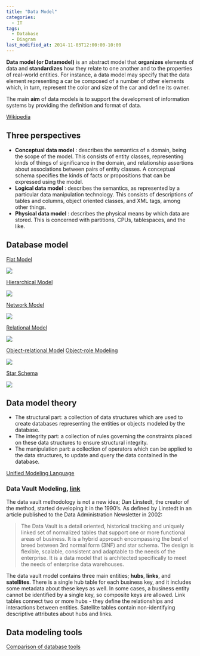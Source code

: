 ```yaml
---
title: "Data Model"
categories:
  - IT
tags:
  - Database
  - Diagram
last_modified_at: 2014-11-03T12:00:00-10:00
---
```


**Data model (or Datamodel)** is an abstract model that **organizes** elements of data and **standardizes** how they relate to one another and to the properties of real-world entities. For instance, a data model may specify that the data element representing a car be composed of a number of other elements which, in turn, represent the color and size of the car and define its owner.

The main **aim** of data models is to support the development of information systems by providing the definition and format of data.

[Wikipedia](https://en.wikipedia.org/wiki/Data_model)

## Three perspectives

- **Conceptual data model** : describes the semantics of a domain, being the scope of the model. This consists of entity classes, representing kinds of things of significance in the domain, and relationship assertions about associations between pairs of entity classes. A conceptual schema specifies the kinds of facts or propositions that can be expressed using the model.
- **Logical data model** : describes the semantics, as represented by a particular data manipulation technology. This consists of descriptions of tables and columns, object oriented classes, and XML tags, among other things.
- **Physical data model** : describes the physical means by which data are stored. This is concerned with partitions, CPUs, tablespaces, and the like.

## Database model

[Flat Model](https://en.wikipedia.org/wiki/Flat-file_database)

![](/assets/images/posts/2014-11-03-DataModel/Flat%20Model.png)

[Hierarchical Model](https://en.wikipedia.org/wiki/Hierarchical_database_model)

![](/assets/images/posts/2014-11-03-DataModel/Hierarchical%20Model.png)

[Network Model](https://en.wikipedia.org/wiki/Network_model)

![](/assets/images/posts/2014-11-03-DataModel/Network%20Model.png)

[Relational Model](https://en.wikipedia.org/wiki/Relational_model)

![](/assets/images/posts/2014-11-03-DataModel/Relational%20Model.png)

[Object-relational Model](https://en.wikipedia.org/wiki/Object-relational_database)
[Object-role Modeling](https://en.wikipedia.org/wiki/Object-role_modeling)

![](/assets/images/posts/2014-11-03-DataModel/Concept-oriented%20Model.png)

[Star Schema](https://en.wikipedia.org/wiki/Star_schema)

![](/assets/images/posts/2014-11-03-DataModel/Star%20Schema.png)

## Data model theory

- The structural part: a collection of data structures which are used to create databases representing the entities or objects modeled by the database.
- The integrity part: a collection of rules governing the constraints placed on these data structures to ensure structural integrity.
- The manipulation part: a collection of operators which can be applied to the data structures, to update and query the data contained in the database.

[Unified Modeling Language](https://en.wikipedia.org/wiki/Unified_Modeling_Language)

### Data Vault Modeling, [link](https://medium.com/rv-data/overhauling-our-data-warehouse-with-data-vault-403fe163271d)

The data vault methodology is not a new idea; Dan Linstedt, the creator of the method, started developing it in the 1990’s. As defined by Linstedt in an article published to the Data Administration Newsletter in 2002:

> The Data Vault is a detail oriented, historical tracking and uniquely linked set of normalized tables that support one or more functional areas of business. It is a hybrid approach encompassing the best of breed between 3rd normal form (3NF) and star schema. The design is flexible, scalable, consistent and adaptable to the needs of the enterprise. It is a data model that is architected specifically to meet the needs of enterprise data warehouses.

The data vault model contains three main entities; **hubs**, **links**, and **satellites**. There is a single hub table for each business key, and it includes some metadata about these keys as well. In some cases, a business entity cannot be identified by a single key, so composite keys are allowed. Link tables connect two or more hubs - they define the relationships and interactions between entities. Satellite tables contain non-identifying descriptive attributes about hubs and links.

## Data modeling tools

[Comparison of database tools](https://en.wikipedia.org/wiki/Comparison_of_database_tools)

